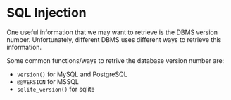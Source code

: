 # SQL Injection

One useful information that we may want to retrieve is the DBMS version number. Unfortunately, different DBMS uses different ways to retrieve this information.&#x20;

Some common functions/ways to retrive the database version number are:

* `version()` for MySQL and PostgreSQL
* `@@VERSION` for MSSQL
* `sqlite_version()` for sqlite
